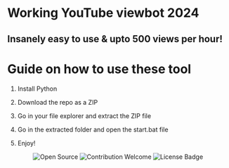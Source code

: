 # Working YouTube viewbot 2024   
    
## Insanely easy to use & upto 500 views per hour!    
  
# Guide on how to use these tool
   
1. Install Python  
   
2. Download the repo as a ZIP   
   
3. Go in your file explorer and extract the ZIP file   
  
4. Go in the extracted folder and open the start.bat file   
 
5. Enjoy!
 
<p align="center">
  <img src="https://badges.frapsoft.com/os/v1/open-source.svg?v=103" alt="Open Source"> 
  <img src="https://img.shields.io/badge/contributions-welcome-brightgreen.svg?style=flat" alt="Contribution Welcome">  
  <img src="https://img.shields.io/badge/License-GPLv3-blue.svg" alt="License Badge">    
</p> 